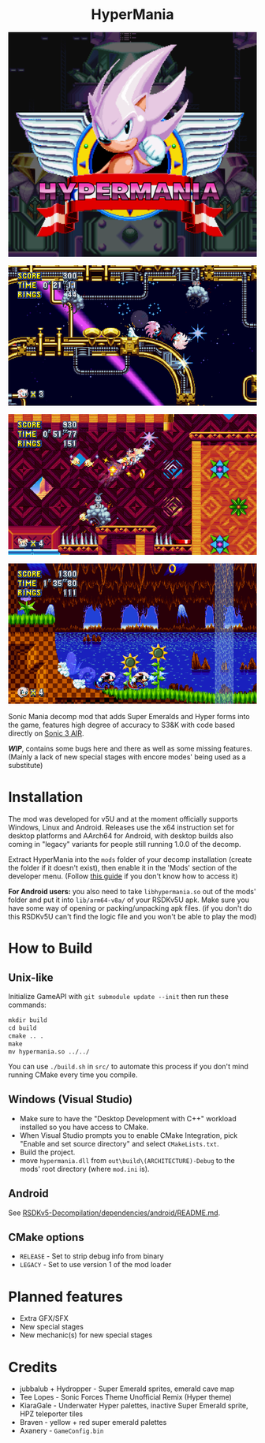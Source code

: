 <h1 style="text-align: center;">HyperMania</h1>

![Alt text](images/icon.png?raw=true "icon")

![Alt text](images/1.png?raw=true "screenshot")

![Alt text](images/2.png?raw=true "screenshot")

![Alt text](images/3.png?raw=true "screenshot")

Sonic Mania decomp mod that adds Super Emeralds and Hyper forms into the game, features high degree of accuracy to S3&K with code based directly on [Sonic 3 AIR](https://github.com/Eukaryot/sonic3air).

***WIP***, contains some bugs here and there as well as some missing features. (Mainly a lack of new special stages with encore modes' being used as a substitute)

# Installation
The mod was developed for v5U and at the moment officially supports Windows, Linux and Android. Releases use the x64 instruction set for desktop platforms and AArch64 for Android, with desktop builds also coming in "legacy" variants for people still running 1.0.0 of the decomp.

Extract HyperMania into the `mods` folder of your decomp installation (create the folder if it doesn't exist), then enable it in the 'Mods' section of the developer menu.
(Follow [this guide](https://steamcommunity.com/sharedfiles/filedetails/?id=1123456515) if you don't know how to access it)

**For Android users:** you also need to take `libhypermania.so` out of the mods' folder and put it into `lib/arm64-v8a/` of your RSDKv5U apk. Make sure you have some way of opening or packing/unpacking apk files. (if you don't do this RSDKv5U can't find the logic file and you won't be able to play the mod)
# How to Build

## Unix-like
Initialize GameAPI with `git submodule update --init` then run these commands:

```
mkdir build
cd build
cmake .. .
make
mv hypermania.so ../../
```
You can use `./build.sh` in `src/` to automate this process if you don't mind running CMake every time you compile.

## Windows (Visual Studio)
- Make sure to have the "Desktop Development with C++" workload installed so you have access to CMake.
- When Visual Studio prompts you to enable CMake Integration, pick "Enable and set source directory" and select `CMakeLists.txt`.
- Build the project.
- move `hypermania.dll` from `out\build\(ARCHITECTURE)-Debug` to the mods' root directory (where `mod.ini` is).

## Android
See [RSDKv5-Decompilation/dependencies/android/README.md](https://github.com/RSDKModding/RSDKv5-Decompilation/blob/master/dependencies/android/README.md).

## CMake options
- `RELEASE` - Set to strip debug info from binary
- `LEGACY` - Set to use version 1 of the mod loader

# Planned features
+ Extra GFX/SFX
+ New special stages
+ New mechanic(s) for new special stages

# Credits
+ jubbalub + Hydropper - Super Emerald sprites, emerald cave map
+ Tee Lopes - Sonic Forces Theme Unofficial Remix (Hyper theme)
+ KiaraGale - Underwater Hyper palettes, inactive Super Emerald sprite, HPZ teleporter tiles
+ Braven - yellow + red super emerald palettes
+ Axanery - `GameConfig.bin`
